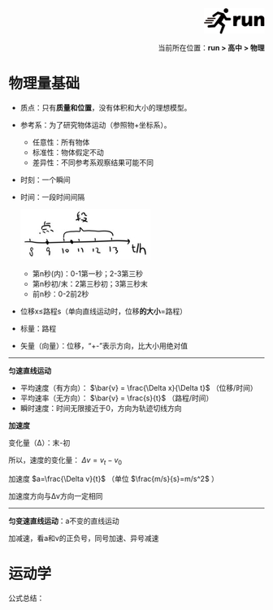 <div align="right"><a href="https://github.com/YuXiang187/run"><img src="./assets/run_logo.svg" alt="SVG Image" height="50"></a></div>
<p align="right">当前所在位置：<strong>run > 高中 > 物理</strong></p>

# 物理量基础

* 质点：只有**质量和位置**，没有体积和大小的理想模型。

* 参考系：为了研究物体运动（参照物+坐标系）。
  * 任意性：所有物体
  * 标准性：物体假定不动
  * 差异性：不同参考系观察结果可能不同
  
* 时刻：一个瞬间

* 时间：一段时间间隔

  ![](./assets/18.jpg)

  * 第n秒(内)：0-1第一秒；2-3第三秒
  * 第n秒初/末：2第三秒初；3第三秒末
  * 前n秒：0-2前2秒

* 位移x≤路程s（单向直线运动时，位移**的大小**=路程）

* 标量：路程

* 矢量（向量）：位移，“+-”表示方向，比大小用绝对值

---

**匀速直线运动**

* 平均速度（有方向）： $\bar{v} = \frac{\Delta x}{\Delta t}$ （位移/时间）
* 平均速率（无方向）： $\bar{v} = \frac{s}{t}$ （路程/时间）
* 瞬时速度：时间无限接近于0，方向为轨迹切线方向

**加速度**

变化量（Δ）：末-初

所以，速度的变化量： $\Delta v=v_t - v_0$

加速度 $a=\frac{\Delta v}{t}$ （单位 $\frac{m/s}{s}=m/s^2$ ）

加速度方向与Δv方向一定相同

---

**匀变速直线运动**：a不变的直线运动

加减速，看a和v的正负号，同号加速、异号减速

# 运动学

公式总结：